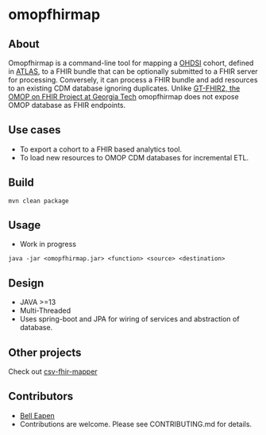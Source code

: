 # omopfhirmap

## About

Omopfhirmap is a command-line tool for mapping a [OHDSI](https://www.ohdsi.org/) cohort, defined in [ATLAS](http://www.ohdsi.org/web/atlas/), to a FHIR bundle that can be optionally submitted to a FHIR server for processing. Conversely, it can process a FHIR bundle and add resources to an existing CDM database ignoring duplicates. Unlike [GT-FHIR2, the OMOP on FHIR Project at Georgia Tech](http://omoponfhir.org/) omopfhirmap does not expose OMOP database as FHIR endpoints. 

## Use cases

* To export a cohort to a FHIR based analytics tool.
* To load new resources to OMOP CDM databases for incremental ETL.

## Build

```
mvn clean package

```

## Usage

* Work in progress

```shell script
java -jar <omopfhirmap.jar> <function> <source> <destination>

```

## Design

* JAVA >=13
* Multi-Threaded
* Uses spring-boot and JPA for wiring of services and abstraction of database.

## Other projects

Check out [csv-fhir-mapper](https://github.com/E-Health/goscar-export)

## Contributors

* [Bell Eapen](https://nuchange.ca)
* Contributions are welcome. Please see CONTRIBUTING.md for details.

